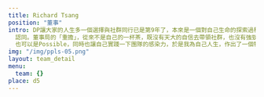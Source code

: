 ```yaml
---
title: Richard Tsang
position: "董事"
intro: DP讓大家的人生多一個選擇與社群同行已是第9年了，本來是一個對自己生命的探索過程，最終不但讓自己成為一位義工，更習慣了貢獻和付出！對於一貫做事、處世愛隨心隨意的自己來說，的確是一個很大的改變。DP社群讓我看到不少朋友生命有成長、有突破，也開啟了不少朋友身心靈健康的追求道路，這的確是一件人生美事。如果有人說，這是一個人一生中，其中一份最大的快樂，我會100%
  認同。董事局的「重擔」，從來不是自己的一杯茶，既沒有天大的自信去帶領社群，也沒有強勁的勇氣去克服困難，自問習慣獨來獨往的我，要玩一個團隊的遊戲，談何容易？或者DP正正讓自己接受Impossible
  也可以是Possible，同時也讓自己實踐一下團隊的感染力，於是我為自己人生，作出了一個特別的選擇。
img: "/img/ppls-05.png"
layout: team_detail
menu:
  team: {}
place: d5
---
```

